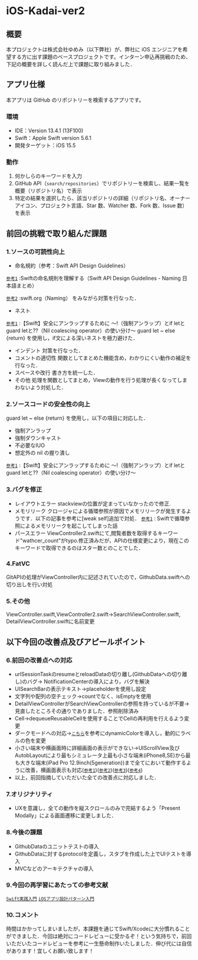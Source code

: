 # iOS-Kadai-ver2

## 概要

本プロジェクトは株式会社ゆめみ（以下弊社）が、弊社に iOS エンジニアを希望する方に出す課題のベースプロジェクトです。インターン申込再挑戦のため、下記の概要を詳しく読んだ上で課題に取り組みました．

## アプリ仕様

本アプリは GitHub のリポジトリーを検索するアプリです。

### 環境

- IDE：Version 13.4.1 (13F100)
- Swift：Apple Swift version 5.6.1
- 開発ターゲット：iOS 15.5

### 動作

1. 何かしらのキーワードを入力
2. GitHub API（`search/repositories`）でリポジトリーを検索し、結果一覧を概要（リポジトリ名）で表示
3. 特定の結果を選択したら、該当リポジトリの詳細（リポジトリ名、オーナーアイコン、プロジェクト言語、Star 数、Watcher 数、Fork 数、Issue 数）を表示

## 前回の挑戦で取り組んだ課題
### 1.ソースの可読性向上
- 命名規約（参考：Swift API Design Guidelines）

[`参考1`](https://qiita.com/fuwamaki/items/f2df71723ab277dffc29) :Swiftの命名規則を理解する（Swift API Design Guidelines - Naming 日本語まとめ）

[`参考2`](https://www.swift.org/documentation/api-design-guidelines/#naming) :swift.org（Naming）
をみながら対策を行なった．


- ネスト

[`参考1`](https://techblog.recochoku.jp/8058) :【Swift】安全にアンラップするために 〜!（強制アンラップ）とif letとguard letと??（Nil coalescing operator）の使い分け〜
guard let ~ else {return} を使用し，if文による深いネストを極力避けた．


- インデント
    対策を行なった．
- コメントの適切性
    関数としてまとめた機能含め，わかりにくい動作の補足を行なった．
- スペースや改行
    書き方を統一した．
- その他
    処理を関数としてまとめ，Viewの動作を行う処理が長くなってしまわないよう対処した．


### 2.ソースコードの安全性の向上
guard let ~ else {return} を使用し，以下の項目に対応した．
- 強制アンラップ
- 強制ダウンキャスト
- 不必要なIUO
- 想定外の nil の握り潰し

[`参考1`](https://techblog.recochoku.jp/8058) :【Swift】安全にアンラップするために 〜!（強制アンラップ）とif letとguard letと??（Nil coalescing operator）の使い分け〜

### 3.バグを修正
- レイアウトエラー
stackviewの位置が定まっていなかったので修正.
- メモリリーク
クロージャによる循環参照が原因でメモリリークが発生するようです．以下の記事を参考に[weak self]追加で対処．
[`参考1`](https://tm-progapp.hatenablog.com/entry/2021/01/21/215819) : Swiftで循環参照によるメモリリークを起こしてしまった話
- パースエラー
ViewController2.swiftにて,閲覧者数を取得するキーワード"wathcer_count"がtypo.修正済みだが，APIの仕様変更により，現在このキーワードで取得できるのはスター数とのことでした．

### 4.FatVC
GitAPIの処理がViewController内に記述されていたので，GithubData.swiftへの切り出しを行い対処

### 5.その他
ViewController.swift,ViewController2.swift→SearchViewController.swift, DetailViewController.swiftに名前変更

## 以下今回の改善点及びアピールポイント
### 6.前回の改善点への対応
 - urlSessionTaskのresumeとreloadDataの切り離し(GithubDataへの切り離し)のバグ→ NotificationCenterの導入により，バグを解決
 -  UISearchBarの表示テキスト→placeholderを使用し設定
 -  文字列や配列の空チェック→countでなく、isEmptyを使用
 -  DetailViewControllerがSearchViewControllerの参照を持っているが不要→見直したところその通りでありました．参照削除済み
 -  Cell→dequeueReusableCellを使用することでCellの再利用を行えるよう変更
 -  ダークモードへの対応→[`こちら`](https://qiita.com/gonsee/items/c04b73787730c0e831df)を参考にdynamicColorを導入し，動的にラベルの色を変更
 -  小さい端末や横画面時に詳細画面の表示ができない→UIScrollView及びAutobLayoutにより最もシミュレータ上最も小さな端末(iPhone8,SE)から最も大きな端末(iPad Pro 12.9inch(5generation))まで全てにおいて動作するように改善，横画面表示も対応([`参考1`](https://swallow-incubate.com/archives/blog/20200805))([`参考2`](https://qiita.com/ynakaDream/items/960899183c38949c2ab0))([`参考3`](https://type.jp/et/feature/3112/))([`参考4`](https://developer.apple.com/documentation/uikit/uiscrollview))
 - 以上，前回指摘していただいた全ての改善点に対応しました．

### 7.オリジナリティ
 - UXを意識し，全ての動作を縦スクロールのみで完結するよう「Present Modally」による画面遷移に変更しました．

### 8.今後の課題
 - GithubDataのユニットテストの導入
 - GithubDataに対するprotocolを定義し，スタブを作成した上でUIテストを導入
 - MVCなどのアーキテクチャの導入

### 9.今回の再学習にあたっての参考文献
[`Swift実践入門`](https://gihyo.jp/book/2020/978-4-297-11213-4)
[`iOSアプリ設計パターン入門`](https://peaks.cc/books/iOS_architecture)

### 10.コメント
時間はかかってしまいましたが，本課題を通じてSwift/Xcodeに大分慣れることができました．今回は絶対にコードレビューに受かるぞ！という気持ちで，前回いただいたコードレビューを参考に一生懸命制作いたしました．伸び代には自信があります！宜しくお願い致します！
